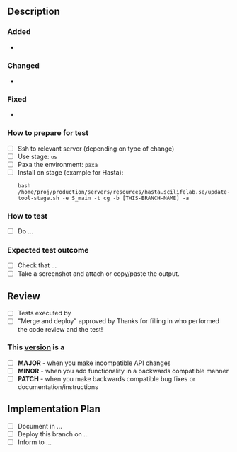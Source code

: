 ## Description

### Added

-

### Changed

-

### Fixed

-


### How to prepare for test

- [ ] Ssh to relevant server (depending on type of change)
- [ ] Use stage: `us`
- [ ] Paxa the environment: `paxa`
- [ ] Install on stage (example for Hasta):
    ```shell
    bash /home/proj/production/servers/resources/hasta.scilifelab.se/update-tool-stage.sh -e S_main -t cg -b [THIS-BRANCH-NAME] -a
    ```

### How to test

- [ ] Do ...

### Expected test outcome

- [ ] Check that ...
- [ ] Take a screenshot and attach or copy/paste the output.

## Review

- [ ] Tests executed by
- [ ] "Merge and deploy" approved by
Thanks for filling in who performed the code review and the test!

### This [version](https://semver.org/) is a

- [ ] **MAJOR** - when you make incompatible API changes
- [ ] **MINOR** - when you add functionality in a backwards compatible manner
- [ ] **PATCH** - when you make backwards compatible bug fixes or documentation/instructions

## Implementation Plan

- [ ] Document in ...
- [ ] Deploy this branch on ...
- [ ] Inform to ...
